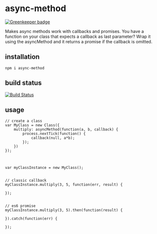 # async-method

[![Greenkeeper badge](https://badges.greenkeeper.io/eventEmitter/async-method.svg)](https://greenkeeper.io/)

Makes async methods work with callbacks and promises. You have a function on your class that expects a callback as last parameter? Wrap it using the asyncMethod and it returns a promise if the callback is omitted.

## installation

    npm i async-method

## build status

[![Build Status](https://travis-ci.org/eventEmitter/async-method.png?branch=master)](https://travis-ci.org/eventEmitter/async-method)


## usage
    
    // create a class 
    var MyClass = new Class({
        multiply: asyncMethod(function(a, b, callback) {
            process.nextTick(function() {
                callback(null, a*b);
            });
        })
    });



    var myClassInstance = new MyClass();


    // classic callback 
    myClassInstance.multiply(3, 5, function(err, result) {

    });


    // es6 promise
    myClassInstance.multiply(3, 5).then(function(result) {

    }).catch(function(err) {

    });
